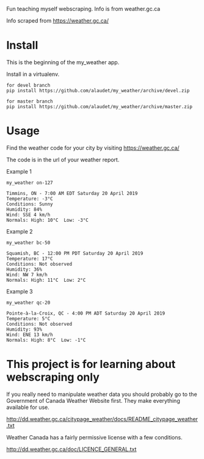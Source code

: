 Fun teaching myself webscraping.  Info is from weather.gc.ca

Info scraped from https://weather.gc.ca/

Install
========

This is the beginning of the my_weather app.  


Install in a virtualenv.
    
    for devel branch
    pip install https://github.com/alaudet/my_weather/archive/devel.zip

    for master branch
    pip install https://github.com/alaudet/my_weather/archive/master.zip


Usage
=====

Find the weather code for your city by visiting  https://weather.gc.ca/

The code is in the url of your weather report.


Example 1

    my_weather on-127
    
    Timmins, ON - 7:00 AM EDT Saturday 20 April 2019
    Temperature: -3°C
    Conditions: Sunny
    Humidity: 84%
    Wind: SSE 4 km/h
    Normals: High: 10°C  Low: -3°C

Example 2

    my_weather bc-50

    Squamish, BC - 12:00 PM PDT Saturday 20 April 2019
    Temperature: 17°C
    Conditions: Not observed
    Humidity: 36%
    Wind: NW 7 km/h
    Normals: High: 11°C  Low: 2°C

Example 3

    my_weather qc-20

    Pointe-à-la-Croix, QC - 4:00 PM ADT Saturday 20 April 2019
    Temperature: 5°C
    Conditions: Not observed
    Humidity: 93%
    Wind: ENE 13 km/h
    Normals: High: 8°C  Low: -1°C


This project is for learning about webscraping only
============================

If you really need to manipulate weather data you should probably go to the Government of 
Canada Weather Website first. They make everything available for use.

http://dd.weather.gc.ca/citypage_weather/docs/README_citypage_weather.txt


Weather Canada has a fairly permissive license with a few conditions.


http://dd.weather.gc.ca/doc/LICENCE_GENERAL.txt
